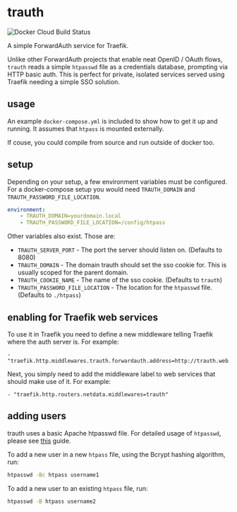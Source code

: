# trauth

![Docker Cloud Build Status](https://img.shields.io/docker/cloud/build/leonjza/trauth)

A simple ForwardAuth service for Traefik.

Unlike other ForwardAuth projects that enable neat OpenID / OAuth flows, `trauth` reads a simple `htpasswd` file as a credentials database, prompting via HTTP basic auth. This is perfect for private, isolated services served using Traefik needing a simple SSO solution.

## usage

An example `docker-compose.yml` is included to show how to get it up and running. It assumes that `htpass` is mounted externally.

If couse, you could compile from source and run outside of docker too.

## setup

Depending on your setup, a few environment variables must be configured. For a docker-compose setup you would need `TRAUTH_DOMAIN` and `TRAUTH_PASSWORD_FILE_LOCATION`.

```yml
environment:
    - TRAUTH_DOMAIN=yourdomain.local
    - TRAUTH_PASSWORD_FILE_LOCATION=/config/htpass
```

Other variables also exist. Those are:

* `TRAUTH_SERVER_PORT` - The port the server should listen on. (Defaults to 8080)
* `TRAUTH_DOMAIN` - The domain trauth should set the sso cookie for. This is usually scoped for the parent domain.
* `TRAUTH_COOKIE_NAME` - The name of the sso cookie. (Defaults to `trauth`)
* `TRAUTH_PASSWORD_FILE_LOCATION` - The location for the `htpasswd` file. (Defaults to `./htpass`)

## enabling for Traefik web services

To use it in Traefik you need to define a new middleware telling Traefik where the auth server is. For example:

```text
- "traefik.http.middlewares.trauth.forwardauth.address=http://trauth.web:8080/"
```

Next, you simply need to add the middleware label to web services that should make use of it. For example:

```text
- "traefik.http.routers.netdata.middlewares=trauth"
```

## adding users

trauth uses a basic Apache htpasswd file. For detailed usage of `htpasswd`, please see [this](https://httpd.apache.org/docs/2.4/programs/htpasswd.html) guide.

To add a new user in a new `htpass` file, using the Bcrypt hashing algorithm, run:

```bash
htpasswd -Bc htpass username1
```

To add a new user to an existing `htpass` file, run:

```bash
htpasswd -B htpass username2
```
